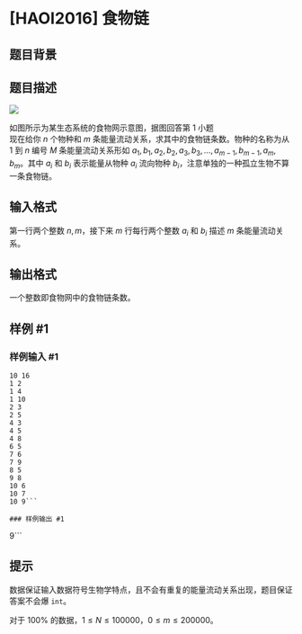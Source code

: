 # [HAOI2016] 食物链

## 题目背景



## 题目描述

 ![](https://cdn.luogu.com.cn/upload/pic/13153.png) 

如图所示为某生态系统的食物网示意图，据图回答第 1 小题  
现在给你 $n$ 个物种和 $m$ 条能量流动关系，求其中的食物链条数。物种的名称为从 $1$ 到 $n$ 编号 $M$ 条能量流动关系形如 $a_1,b_1,a_2,b_2,a_3,b_3,\ldots,a_{m-1},b_{m-1},a_m,b_m$。其中 $a_i$ 和 $b_i$ 表示能量从物种 $a_i$ 流向物种 $b_i$，注意单独的一种孤立生物不算一条食物链。


## 输入格式

第一行两个整数 $n, m$，接下来 $m$ 行每行两个整数 $a_i$ 和 $b_i$ 描述 $m$ 条能量流动关系。

## 输出格式

一个整数即食物网中的食物链条数。

## 样例 #1

### 样例输入 #1
```
10 16
1 2
1 4
1 10
2 3
2 5
4 3
4 5
4 8
6 5
7 6
7 9
8 5
9 8
10 6
10 7
10 9```

### 样例输出 #1

```
9```

## 提示

数据保证输入数据符号生物学特点，且不会有重复的能量流动关系出现，题目保证答案不会爆 `int`。

对于 $100 \%$ 的数据，$1 \leq N \leq 100000$，$0 \leq m \leq 200000$。
